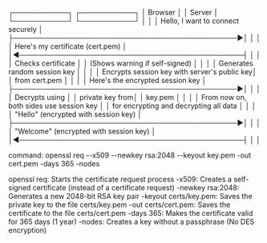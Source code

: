 ┌───────────┐                                  ┌───────────┐
│  Browser  │                                  │  Server   │
└───────────┘                                  └───────────┘
      │                                              │
      │ Hello, I want to connect securely            │
      ├─────────────────────────────────────────────►│
      │                                              │
      │ Here's my certificate (cert.pem)             │
      │◄─────────────────────────────────────────────┤
      │                                              │
      │ Checks certificate                           │
      │ (Shows warning if self-signed)               │
      │                                              │
      │ Generates random session key                 │
      │                                              │
      │ Encrypts session key with server's public key│
      │ from cert.pem                                │
      │                                              │
      │ Here's the encrypted session key             │
      ├─────────────────────────────────────────────►│
      │                                              │
      │                               Decrypts using │
      │                              private key from│
      │                                     key.pem  │
      │                                              │
      │ From now on, both sides use session key      │
      │ for encrypting and decrypting all data       │
      │                                              │
      │ "Hello" (encrypted with session key)         │
      ├─────────────────────────────────────────────►│
      │                                              │
      │ "Welcome" (encrypted with session key)       │
      │◄─────────────────────────────────────────────┤
      │                                              │



command: 
openssl req --x509 --newkey rsa:2048 --keyout key.pem -out cert.pem -days 365 -nodes

openssl req: Starts the certificate request process
-x509: Creates a self-signed certificate (instead of a certificate request)
-newkey rsa:2048: Generates a new 2048-bit RSA key pair
-keyout certs/key.pem: Saves the private key to the file certs/key.pem
-out certs/cert.pem: Saves the certificate to the file certs/cert.pem
-days 365: Makes the certificate valid for 365 days (1 year)
-nodes: Creates a key without a passphrase (No DES encryption)
